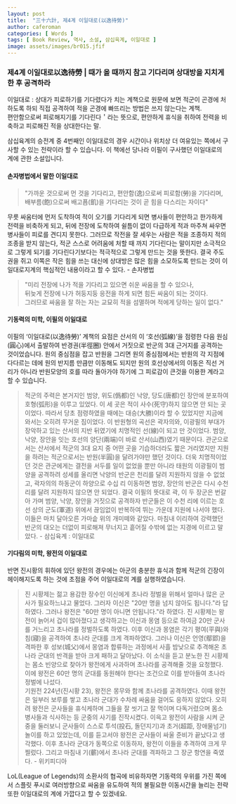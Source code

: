 ```yaml
---
layout: post
title:  "三十六計, 제4계 이일대로(以逸待勞)"
author: caferoman
categories: [ Words ]
tags: [ Book Review, 역사, 소설, 삼십육계, 이일대로 ]
image: assets/images/br015.jfif
---
```

### 제4계 이일대로以逸待勞 | 때가 올 때까지 참고 기다리며 상대방을 지치게 한 후 공격하라

이일대로 : 상대가 피로하기를 기다렸다가 치는 계책으로 원문에 보면 적군이 곤경에 처하도록 하되 직접 공격하여 적을 곤경에 빠뜨리는 방법은 쓰지 않는다는 계책.   
편안함으로써 피로해지기를 기다린다＇라는 뜻으로, 편안하게 휴식을 취하여 전력을 비축하고 피로해진 적을 상대한다는 말.

삼십육계의 승전계 중 4번째인 이일대로의 경우 시간이나 위치상 더 여유있는 쪽에서 구사할 수 있는 전략이라 할 수 있습니다.
이 책에선 당나라 이필이 구사했던 이일대로의 계에 관한 소설입니다.

#### 손자병법에서 말한 이일대로

> "가까운 것으로써 먼 것을 기다리고, 편안함(逸)으로써 피로함(勞)을 기다리며, 배부름(飽)으로써 배고픔(飢)을 기다리는 것이 곧 힘을 다스리는 자이다"

무릇 싸움터에 먼저 도착하여 적이 오기를 기다리게 되면 병사들이 편안하고 한가하게 전력을 비축하게 되고, 뒤에 전장에 도착하여 쉴틈이 없이 다급하게 적과 마주쳐 싸우면 병사들이 피로를 견디지 못한다.
그러므로 작전을 잘 세우는 사람은 적을 조종하지 적의 조종을 받지 않는다, 적군 스스로 어려움에 처할 때 까지 기다린다는 말이지만 소극적으로 그렇게 되기를 기다린다기보다는 적극적으로 그렇게 만드는 것을 뜻한다.
결국 주도권을 쥐고 이쪽은 작은 힘을 쓰는 대신에 상대방은 많은 힘을 소모하도록 만드는 것이 이일대로지계의 핵심적인 내용이라고 할 수 있다. - 손자병법

> "미리 전장에 나가 적을 기다리고 있으면 쉬운 싸움을 할 수 있으나,   
뒤늦게 전장에 나가 허둥지둥 응전을 하게 되면 힘든 싸움이 되는 것이다.   
그러므로 싸움을 잘 하는 자는 교묘히 적을 섬멸하며 적에게 당하는 일이 없다."


#### 기동력의 미학, 이필의 이일대로

이필의 ‘이일대로(以逸待勞)’ 계책의 요점은 산서의 이 ‘호선(弧線)’을 점령한 다음 원심(圓心)에서 출발하여 반경권(半徑圈) 안에서 거짓으로 반군의 3대 근거지를 공격하는 것이었습니다.
원의 중심점을 잡고 반원을 그리면 원의 중심점에서는 반원의 각 지점에 다다르는 데에 원의 반지름 만큼만 이동해도 되지만 원의 호선상에서의 이동은 직선 거리가 아니라 반원모양의 호를 따라 돌아가야 하기에 그 피로감이 큰것을 이용한 계라고 할 수 있습니다.

> 적군의 주력은 본거지인 범양, 위도(僞都)인 낙양, 당도(唐都)인 장안에 분포하여 호형(弧形)을 이루고 있었다. 이 세 곳은 적이 사수(死守)하지 않으면 안 되는 곳이었다. 따라서 당초 점령하였을 때에는 대승(大勝)이라 할 수 있었지만 지금에 와서는 오히려 무거운 짐이었다. 이 반원형의 곡선은 곽자의와, 이광필의 부대가 장악하고 있는 산서의 지반 뒤였기에 치명적인 선(線)이 되고 만 것이었다. 범양, 낙양, 장안을 잇는 호선의 양단(兩端)이 바로 산서(山西)였기 때문이다. 관군으로서는 산서에서 적군의 3대 요지 중 어떤 곳을 기습하더라도 짧은 거리였지만 지원을 하려는 적군으로서는 반원(半圓)을 달려가야만 했던 것이다. 더욱 치명적이었던 것은 관군에게는 결전을 서두를 일이 없었을 뿐만 아니라 태원의 이광필이 범양을 공격하려 성세를 올리면 낙양의 반군은 천리를 달려 지원하지 않을 수 없었고, 곽자의의 하동군이 하양으로 수십 리 이동하면 범양, 장안의 반군은 다시 수천 리를 달려 지원하지 않으면 안 되었다.
결국 이필의 뜻대로 곽, 이 두 장군은 번갈아 가며 범양, 낙양, 장안을 거짓으로 공격하자 반군들은 이 수천 리에 이르는 호선 상의 군도(軍道) 위에서 끊임없이 반복하여 뛰는 가운데 지원에 나서야 했다. 이들은 마치 달아오른 가마솥 위의 개미떼와 같았다. 마침내 이리하여 강력했던 반군의 대오는 더없이 피로해져 무너지고 흩어질 수밖에 없는 지경에 이르고 말았다. - 삼십육계 : 이일대로


#### 기다림의 미학, 왕전의 이일대로

반면 진시황의 휘하에 있던 왕전의 경우에는 아군의 충분한 휴식과 함께 적군의 긴장이 헤이해지도록 하는 것에 초점을 주어 이일대로의 계를 실행하였습니다.

> 진 시황제는 젊고 용감한 장수인 이신에게 초나라 정벌을 위해서 얼마나 많은 군사가 필요하느냐고 물었다. 그러자 이신은 "20만 명을 넘지 않아도 됩니다."라 답하였다. 그러나 왕전은 "60만 명이 아니면 안됩니다."라 하였다. 진 시황제는 왕전이 늙어서 겁이 많아졌다고 생각하고는 이신과 몽염 등으로 하여금 20만 군사를 거느리고 초나라를 정벌하도록 하였다. 이후 이신과 몽염은 각기 평여(平與)와 침(寢)을 공격하여 초나라 군대를 크게 격파하였다. 그러나 이신은 언영(鄢郢)을 격파한 후 성보(城父)에서 몽염과 합류하는 과정에서 사흘 밤낮으로 추격해온 초나라 군대의 반격을 받아 크게 패하고 달아났다. 이 소식을 듣고 분노한 진 시황제는 몸소 빈양으로 찾아가 왕전에게 사과하며 초나라를 공격해줄 것을 요청했다. 이에 왕전은 60만 명의 군대를 동원해야 한다는 조건으로 이를 받아들여 초나라 정벌에 나섰다.   
기원전 224년(진시황 23), 왕전은 몽무와 함께 초나라를 공격하였다. 이때 왕전은 일부러 보루를 쌓고 초나라 군대가 수차례 싸움을 걸어도 응하지 않았다. 오히려 왕전은 군사들을 휴식케하며 그들을 잘 씻기고 잘 먹이며 다독거렸으며 몸소 병사들과 식사하는 등 군중의 사기를 진작시켰다. 이윽고 왕전이 사람을 시켜 군중을 둘러보니 군사들이 스스로 투석(投石, 돌던지기)과 초거(超距, 장애물넘기) 놀이를 하고 있었는데, 이를 듣고서야 왕전은 군사들이 싸울 준비가 끝났다고 생각했다. 이후 초나라 군대가 동쪽으로 이동하자, 왕전이 이들을 추격하여 크게 무찔렀다. 그리고 마침내 기(蘄)에서 초나라 군대를 격파하고 그 장군 항연을 죽였다. - 위키피디아

LoL(League of Legends)의 소환사의 협곡에 비유하자면 기동력의 우위를 가진 쪽에서 스플릿 푸시로 여러방향으로 싸움을 유도하여 적의 불필요한 이동시간을 늘리는 전략 또한 이일대로의 계에 가깝다고 할 수 있겠네요.